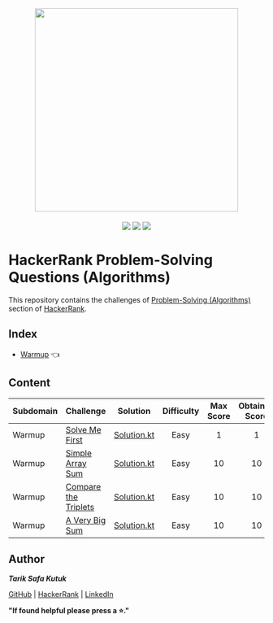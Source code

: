 <div style='float: center; text-align: center; margin-bottom: 20px' align="center">
  <a href='https://www.hackerrank.com/tariksafakutuk' target="_blank">
  <img width="400px" src="https://blog.hackerrank.com/wp-content/uploads/2017/04/logo_HRwordmark2700x670_2-1.png" />
  </a>
</div>

<p align="center">
	<img src="https://img.shields.io/badge/Problems%20Solved-4-brightgreen.svg">
	<img src="https://img.shields.io/badge/Score-31-yellow.svg">
	<img src="https://img.shields.io/badge/Language-Kotlin-blue.svg">
</p>


# HackerRank Problem-Solving Questions (Algorithms)

This repository contains the challenges of [Problem-Solving (Algorithms)](https://www.hackerrank.com/domains/algorithms) section of [HackerRank](https://www.hackerrank.com).


## Index
- [Warmup](https://github.com/tariksafakutuk/HackerRank-Problem-Solving-Algorithms/tree/master/src/main/kotlin/warmup) 👈


## Content
| Subdomain | Challenge | Solution | Difficulty | Max Score | Obtained Score | 
|:----------|:----------|:--------:|:----------:|:---------:|:--------------:|
| Warmup    | [Solve Me First](https://www.hackerrank.com/challenges/solve-me-first/problem) | [Solution.kt](https://github.com/tariksafakutuk/HackerRank-Problem-Solving-Algorithms/blob/master/src/main/kotlin/warmup/solveMeFirst/Solution.kt) | Easy | 1 | 1 |
| Warmup    | [Simple Array Sum](https://www.hackerrank.com/challenges/simple-array-sum/problem) | [Solution.kt](https://github.com/tariksafakutuk/HackerRank-Problem-Solving-Algorithms/blob/master/src/main/kotlin/warmup/simpleArraySum/Solution.kt) | Easy | 10 | 10 |
| Warmup    | [Compare the Triplets](https://www.hackerrank.com/challenges/compare-the-triplets/problem) | [Solution.kt](https://github.com/tariksafakutuk/HackerRank-Problem-Solving-Algorithms/blob/master/src/main/kotlin/warmup/compareTriplets/Solution.kt) | Easy | 10 | 10 |
| Warmup    | [A Very Big Sum](https://www.hackerrank.com/challenges/a-very-big-sum/problem) | [Solution.kt](https://github.com/tariksafakutuk/HackerRank-Problem-Solving-Algorithms/blob/master/src/main/kotlin/warmup/aVeryBigSum/Solution.kt) | Easy | 10 | 10 |


## Author
***Tarik Safa Kutuk***

[GitHub](https://github.com/tariksafakutuk/) | [HackerRank](https://www.hackerrank.com/tariksafakutuk) | [LinkedIn](https://www.linkedin.com/in/tariksafakutuk/)

**"If found helpful please press a ⭐."**
